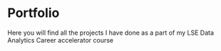 # Portfolio
Here you will find all the projects I have done as a part of my LSE Data Analytics Career accelerator course
